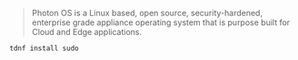 
> Photon OS is a Linux based, open source, security-hardened, enterprise grade appliance operating system that is purpose built for Cloud and Edge applications.


```shell
tdnf install sudo
```